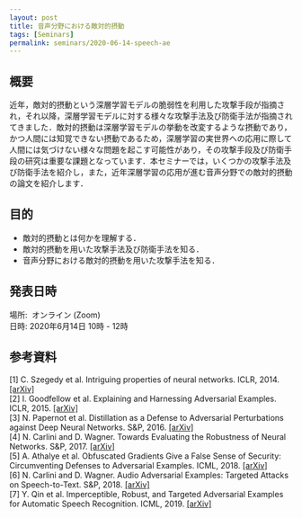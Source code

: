 ```yaml
---
layout: post
title: 音声分野における敵対的摂動
tags: [Seminars]
permalink: seminars/2020-06-14-speech-ae
---
```


## 概要
近年，敵対的摂動という深層学習モデルの脆弱性を利用した攻撃手段が指摘され，それ以降，深層学習モデルに対する様々な攻撃手法及び防衛手法が指摘されてきました．敵対的摂動は深層学習モデルの挙動を改変するような摂動であり，かつ人間には知覚できない摂動であるため，深層学習の実世界への応用に際して人間には気づけない様々な問題を起こす可能性があり，その攻撃手段及び防衛手段の研究は重要な課題となっています．本セミナーでは，いくつかの攻撃手法及び防衛手法を紹介し，また，近年深層学習の応用が進む音声分野での敵対的摂動の論文を紹介します．

## 目的
- 敵対的摂動とは何かを理解する．
- 敵対的摂動を用いた攻撃手法及び防衛手法を知る．
- 音声分野における敵対的摂動を用いた攻撃手法を知る．

## 発表日時
場所:  オンライン (Zoom) \
日時: 2020年6月14日 10時 - 12時

## 参考資料
[1] C. Szegedy et al. Intriguing properties of neural networks. ICLR, 2014. [[arXiv]](https://arxiv.org/abs/1312.6199) \
[2] I. Goodfellow et al. Explaining and Harnessing Adversarial Examples. ICLR, 2015. [[arXiv]](https://arxiv.org/abs/1412.6572) \
[3] N. Papernot et al. Distillation as a Defense to Adversarial Perturbations against Deep Neural Networks. S&P, 2016. [[arXiv]](https://arxiv.org/abs/1511.04508) \
[4] N. Carlini and D. Wagner. Towards Evaluating the Robustness of Neural Networks. S&P, 2017. [[arXiv]](https://arxiv.org/abs/1608.04644) \
[5] A. Athalye et al. Obfuscated Gradients Give a False Sense of Security: Circumventing Defenses to Adversarial Examples. ICML, 2018. [[arXiv]](https://arxiv.org/abs/1802.00420) \
[6] N. Carlini and D. Wagner. Audio Adversarial Examples: Targeted Attacks on Speech-to-Text. S&P, 2018. [[arXiv]](https://arxiv.org/abs/1801.01944) \
[7] Y. Qin et al. Imperceptible, Robust, and Targeted Adversarial Examples for Automatic Speech Recognition. ICML, 2019. [[arXiv]](https://arxiv.org/abs/1903.10346)